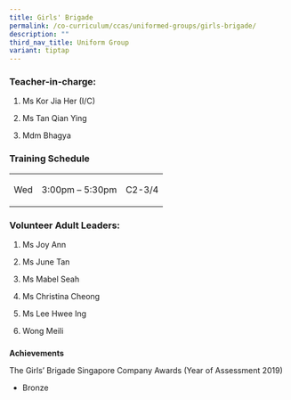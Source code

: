 ```yaml
---
title: Girls' Brigade
permalink: /co-curriculum/ccas/uniformed-groups/girls-brigade/
description: ""
third_nav_title: Uniform Group
variant: tiptap
---
```

<h3>Teacher-in-charge:</h3><ol data-tight="true" class="tight"><li><p>Ms Kor Jia Her (I/C)</p></li><li><p>Ms Tan Qian Ying</p></li><li><p>Mdm Bhagya</p></li></ol><h3>Training Schedule</h3><table><tbody><tr><td rowspan="1" colspan="1"><p>Wed</p></td><td rowspan="1" colspan="1"><p>3:00pm – 5:30pm</p></td><td rowspan="1" colspan="1"><p>C2-3/4</p></td></tr></tbody></table><h3>Volunteer Adult Leaders:</h3><ol data-tight="true" class="tight"><li><p>Ms&nbsp;Joy Ann</p></li><li><p>Ms June Tan</p></li><li><p>Ms Mabel Seah</p></li><li><p>Ms Christina Cheong</p></li><li><p>Ms Lee Hwee Ing</p></li><li><p>Wong Meili</p></li></ol><h3></h3><p><strong>Achievements</strong></p><p>The Girls’ Brigade Singapore Company Awards (Year of Assessment 2019)</p><ul data-tight="true" class="tight"><li><p>Bronze</p></li></ul><p></p>